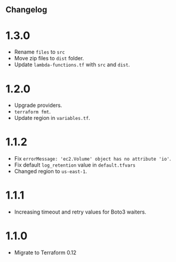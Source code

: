 ## Changelog


# 1.3.0

- Rename `files` to `src`
- Move zip files to `dist` folder.
- Update `lambda-functions.tf` with `src` and `dist`.

# 1.2.0

- Upgrade providers.
- `terraform fmt`.
- Update region in `variables.tf`.

# 1.1.2

- Fix `errorMessage: 'ec2.Volume' object has no attribute 'io'`.
- Fix default `log_retention` value in `default.tfvars`
- Changed region to `us-east-1`.

# 1.1.1

- Increasing timeout and retry values for Boto3 waiters.

# 1.1.0

- Migrate to Terraform 0.12
